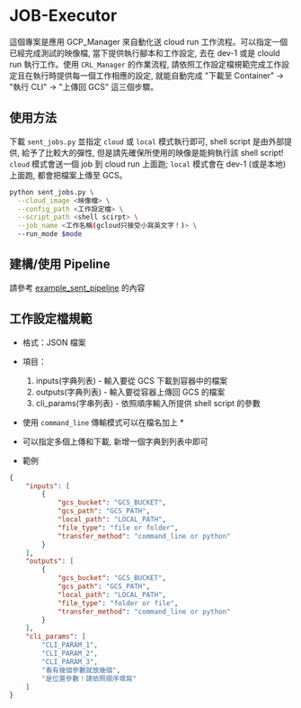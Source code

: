 # JOB-Executor
這個專案是應用 GCP_Manager 來自動化送 cloud run 工作流程。可以指定一個已經完成測試的映像檔, 當下提供執行腳本和工作設定, 去在 dev-1 或是 clould run 執行工作。使用 `CRL_Manager` 的作業流程, 請依照工作設定檔規範完成工作設定且在執行時提供每一個工作相應的設定, 就能自動完成 "下載至 Container" -> "執行 CLI" -> "上傳回 GCS" 這三個步驟。

## 使用方法
下載 `sent_jobs.py` 並指定 `cloud` 或 `local` 模式執行即可, shell script 是由外部提供, 給予了比較大的彈性, 但是請先確保所使用的映像是能夠執行該 shell script! `cloud` 模式會送一個 job 到 cloud run 上面跑; `local` 模式會在 dev-1 (或是本地)上面跑, 都會把檔案上傳至 GCS。
```bash
python sent_jobs.py \
  --cloud_image <映像檔> \
  --config_path <工作設定檔> \
  --script_path <shell scirpt> \
  --job_name <工作名稱(gcloud只接受小寫英文字！)> \
  --run_mode $mode
```

## 建構/使用 Pipeline
請參考 [example_sent_pipeline](https://github.com/Hsieh-Yu-Hung/JOB-Executor/tree/main/example_sent_pipeline) 的內容

## 工作設定檔規範
- 格式：JSON 檔案
- 項目：

   1. inputs(字典列表) - 輸入要從 GCS 下載到容器中的檔案
   2. outputs(字典列表) - 輸入要從容器上傳回 GCS 的檔案
   3. cli_params(字串列表) - 依照順序輸入所提供 shell script 的參數
  
- 使用 `command_line` 傳輸模式可以在檔名加上 *
- 可以指定多個上傳和下載, 新增一個字典到列表中即可
- 範例
```json
{
    "inputs": [
        {
            "gcs_bucket": "GCS_BUCKET",
            "gcs_path": "GCS_PATH",
            "local_path": "LOCAL_PATH",
            "file_type": "file or folder",
            "transfer_method": "command_line or python"
        }
    ],
    "outputs": [
        {
            "gcs_bucket": "GCS_BUCKET",
            "gcs_path": "GCS_PATH",
            "local_path": "LOCAL_PATH",
            "file_type": "folder or file",
            "transfer_method": "command_line or python"
        }
    ],
    "cli_params": [
        "CLI_PARAM_1",
        "CLI_PARAM_2",
        "CLI_PARAM_3",
        "看有幾個參數就放幾個",
        "是位置參數！請依照順序填寫"
    ]
}
```

